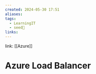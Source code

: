 ```yaml
---
created: 2024-05-30 17:51
aliases: 
tags:
  - LearningIT
  - seed🌱
links:
---
```


link: [[Azure]]

# Azure Load Balancer

